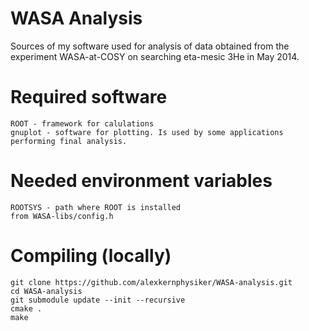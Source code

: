WASA Analysis
=============
Sources of my software used for analysis of data obtained from the experiment WASA-at-COSY on searching eta-mesic 3He in May 2014.


Required software
=================
	ROOT - framework for calulations
	gnuplot - software for plotting. Is used by some applications performing final analysis.


Needed environment variables
============================
	ROOTSYS - path where ROOT is installed
	from WASA-libs/config.h


Compiling (locally)
===================

	git clone https://github.com/alexkernphysiker/WASA-analysis.git
	cd WASA-analysis
	git submodule update --init --recursive
	cmake .
	make
